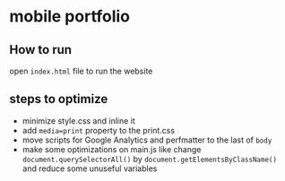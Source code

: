 # mobile portfolio

## How to run
open `index.html` file to run the website

## steps to optimize
* minimize style.css and inline it
* add `media=print` property to the print.css
* move scripts for Google Analytics and perfmatter to the last of `body`
* make some optimizations on main.js like change `document.querySelectorAll()` by `document.getElementsByClassName()` and reduce some unuseful variables
